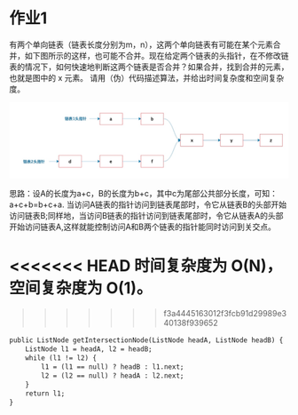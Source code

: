 # 作业1

有两个单向链表（链表长度分别为m，n），这两个单向链表有可能在某个元素合并，如下图所示的这样，也可能不合并。现在给定两个链表的头指针，在不修改链表的情况下，如何快速地判断这两个链表是否合并？如果合并，找到合并的元素，也就是图中的 x 元素。
请用（伪）代码描述算法，并给出时间复杂度和空间复杂度。

![](media/15952970031035/15952974552826.jpg)

思路：设A的长度为a+c，B的长度为b+c，其中c为尾部公共部分长度，可知：a+c+b=b+c+a.
当访问A链表的指针访问到链表尾部时，令它从链表B的头部开始访问链表B;同样地，当访问B链表的指针访问到链表尾部时，令它从链表A的头部开始访问链表A,这样就能控制访问A和B两个链表的指针能同时访问到关交点。

<<<<<<< HEAD
时间复杂度为 O(N)，空间复杂度为 O(1)。
=======
>>>>>>> f3a4445163012f3fcb91d29989e340138f939652

```
public ListNode getIntersectionNode(ListNode headA, ListNode headB) {
    ListNode l1 = headA, l2 = headB;
    while (l1 != l2) {
        l1 = (l1 == null) ? headB : l1.next;
        l2 = (l2 == null) ? headA : l2.next;
    }
    return l1;
}
